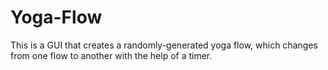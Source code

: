 # Yoga-Flow
This is a GUI that creates a randomly-generated yoga flow, which changes from one flow to another with the help of a timer.

